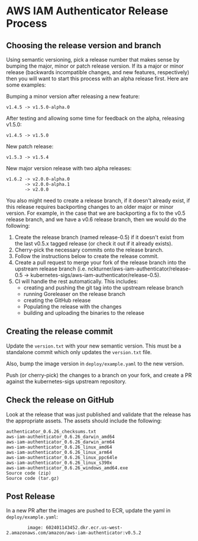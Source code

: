 # AWS IAM Authenticator Release Process

## Choosing the release version and branch

Using semantic versioning, pick a release number that makes sense by bumping the major, minor or patch release version.  If its a major or minor release (backwards incompatible changes, and new features, respectively) then you will want to start this process with an alpha release first.  Here are some examples:

Bumping a minor version after releasing a new feature:
```
v1.4.5 -> v1.5.0-alpha.0
```

After testing and allowing some time for feedback on the alpha, releasing v1.5.0:
```
v1.4.5 -> v1.5.0
```

New patch release:
```
v1.5.3 -> v1.5.4
```

New major version release with two alpha releases:
```
v1.6.2 -> v2.0.0-alpha.0
       -> v2.0.0-alpha.1
       -> v2.0.0
```

You also might need to create a release branch, if it doesn't already exist, if this release requires backporting changes to an older major or minor version.  For example, in the case that we are backporting a fix to the v0.5 release branch, and we have a v0.6 release branch, then we would do the following:

1. Create the release branch (named release-0.5) if it doesn't exist from the last v0.5.x tagged release (or check it out if it already exists).
2. Cherry-pick the necessary commits onto the release branch.
3. Follow the instructions below to create the release commit.
4. Create a pull request to merge your fork of the release branch into the upstream release branch (i.e. nckturner/aws-iam-authenticator/release-0.5 -> kubernetes-sigs/aws-iam-authenticator/release-0.5).
5. CI will handle the rest automatically. This includes:
   - creating and pushing the git tag into the upstream release branch
   - running Goreleaser on the release branch
   - creating the GitHub release
   - Populating the release with the changes
   - building and uploading the binaries to the release

## Creating the release commit

Update the `version.txt` with your new semantic version. This must be a standalone commit which only updates the `version.txt` file.

Also, bump the image version in `deploy/example.yaml` to the new version.

Push (or cherry-pick) the changes to a branch on your fork, and create a PR against the kubernetes-sigs upstream repository.

## Check the release on GitHub

Look at the release that was just published and validate that the release has the appropriate assets.  The assets should include the following:

```
authenticator_0.6.26_checksums.txt
aws-iam-authenticator_0.6.26_darwin_amd64
aws-iam-authenticator_0.6.26_darwin_arm64
aws-iam-authenticator_0.6.26_linux_amd64
aws-iam-authenticator_0.6.26_linux_arm64
aws-iam-authenticator_0.6.26_linux_ppc64le
aws-iam-authenticator_0.6.26_linux_s390x
aws-iam-authenticator_0.6.26_windows_amd64.exe
Source code (zip)
Source code (tar.gz)
```

## Post Release

In a new PR after the images are pushed to ECR, update the yaml in `deploy/example.yaml`:

```
        image: 602401143452.dkr.ecr.us-west-2.amazonaws.com/amazon/aws-iam-authenticator:v0.5.2
```
